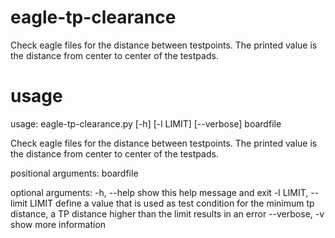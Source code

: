 # eagle-tp-clearance
Check eagle files for the distance between testpoints. The printed value is
the distance from center to center of the testpads.

# usage
usage: eagle-tp-clearance.py [-h] [-l LIMIT] [--verbose] boardfile

Check eagle files for the distance between testpoints. The printed value is
the distance from center to center of the testpads.

positional arguments:
  boardfile

optional arguments:
  -h, --help            show this help message and exit
  -l LIMIT, --limit LIMIT
                        define a value that is used as test condition for the
                        minimum tp distance, a TP distance higher than the
                        limit results in an error
  --verbose, -v         show more information

